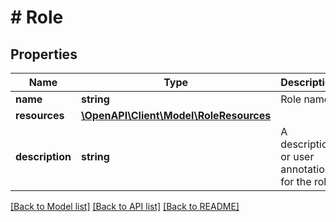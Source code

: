 # # Role

## Properties

Name | Type | Description | Notes
------------ | ------------- | ------------- | -------------
**name** | **string** | Role name. |
**resources** | [**\OpenAPI\Client\Model\RoleResources**](RoleResources.md) |  |
**description** | **string** | A description or user annotation for the role. | [optional]

[[Back to Model list]](../../README.md#models) [[Back to API list]](../../README.md#endpoints) [[Back to README]](../../README.md)
